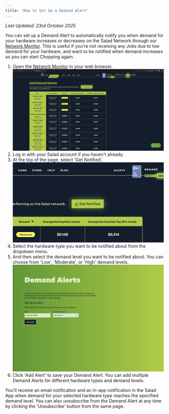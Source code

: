 ```yaml
---
title: 'How to Set Up a Demand Alert'
---
```


_Last Updated: 23rd October 2025_

You can set up a Demand Alert to automatically notify you when demand for your hardware increases or decreases on the
Salad Network through our [Network Monitor](/docs/faq/community/613-network-monitor). This is useful if you're not
receiving any Jobs due to low demand for your hardware, and want to be notified when demand increases so you can start
Chopping again.

1. Open the [Network Monitor](https://salad.com/earn/demand) in your web browser.
   ![Screenshot of the Salad Network Monitor in a web browser](../../../../content/images/guides/using-salad/how-to-set-up-a-demand-alert-1.png)
2. Log in with your Salad account if you haven't already.
3. At the top of the page, select 'Get Notified'.
   ![finding the Get Notified button on the Salad Network Monitor](../../../../content/images/guides/using-salad/how-to-set-up-a-demand-alert-2.png)
4. Select the hardware type you want to be notified about from the dropdown menu.
5. And then select the demand level you want to be notified about. You can choose from 'Low', 'Moderate', or 'High'
   demand levels.
   ![Screenshot showing the Demand Alert configuration options](../../../../content/images/guides/using-salad/how-to-set-up-a-demand-alert-3.png)
6. Click 'Add Alert' to save your Demand Alert. You can add multiple Demand Alerts for different hardware types and
   demand levels.

You'll receive an email notification and an in-app notification in the Salad App when demand for your selected hardware
type reaches the specified demand level. You can also unsubscribe from the Demand Alert at any time by clicking the
'Unsubscribe' button from the same page.
